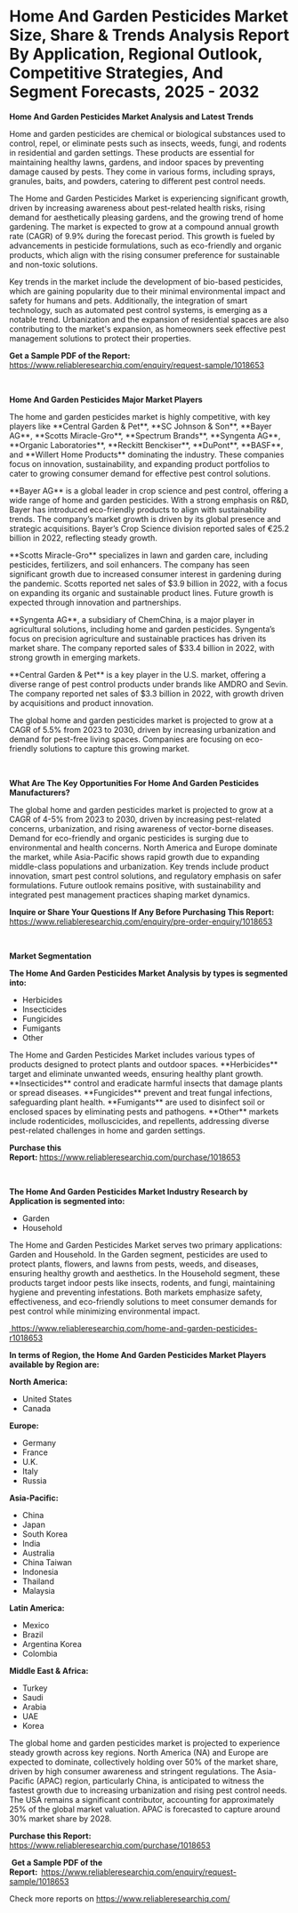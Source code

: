 <p><h1>Home And Garden Pesticides Market Size, Share & Trends Analysis Report By Application, Regional Outlook, Competitive Strategies, And Segment Forecasts, 2025 - 2032</h1></p><p><strong>Home And Garden Pesticides Market Analysis and Latest Trends</strong></p>
<p><p>Home and garden pesticides are chemical or biological substances used to control, repel, or eliminate pests such as insects, weeds, fungi, and rodents in residential and garden settings. These products are essential for maintaining healthy lawns, gardens, and indoor spaces by preventing damage caused by pests. They come in various forms, including sprays, granules, baits, and powders, catering to different pest control needs.</p><p>The Home and Garden Pesticides Market is experiencing significant growth, driven by increasing awareness about pest-related health risks, rising demand for aesthetically pleasing gardens, and the growing trend of home gardening. The market is expected to grow at a compound annual growth rate (CAGR) of 9.9% during the forecast period. This growth is fueled by advancements in pesticide formulations, such as eco-friendly and organic products, which align with the rising consumer preference for sustainable and non-toxic solutions.</p><p>Key trends in the market include the development of bio-based pesticides, which are gaining popularity due to their minimal environmental impact and safety for humans and pets. Additionally, the integration of smart technology, such as automated pest control systems, is emerging as a notable trend. Urbanization and the expansion of residential spaces are also contributing to the market's expansion, as homeowners seek effective pest management solutions to protect their properties.</p></p>
<p><strong>Get a Sample PDF of the Report:&nbsp;</strong> <a href="https://www.reliableresearchiq.com/enquiry/request-sample/1018653?utm_campaign=1087&utm_medium=2&utm_source=Github&utm_content=ia&utm_term=26012025&utm_id=home-and-garden-pesticides">https://www.reliableresearchiq.com/enquiry/request-sample/1018653</a></p>
<p>&nbsp;</p>
<p><strong>Home And Garden Pesticides Major Market Players</strong></p>
<p><p>The home and garden pesticides market is highly competitive, with key players like **Central Garden & Pet**, **SC Johnson & Son**, **Bayer AG**, **Scotts Miracle-Gro**, **Spectrum Brands**, **Syngenta AG**, **Organic Laboratories**, **Reckitt Benckiser**, **DuPont**, **BASF**, and **Willert Home Products** dominating the industry. These companies focus on innovation, sustainability, and expanding product portfolios to cater to growing consumer demand for effective pest control solutions.</p><p>**Bayer AG** is a global leader in crop science and pest control, offering a wide range of home and garden pesticides. With a strong emphasis on R&D, Bayer has introduced eco-friendly products to align with sustainability trends. The company’s market growth is driven by its global presence and strategic acquisitions. Bayer’s Crop Science division reported sales of €25.2 billion in 2022, reflecting steady growth.</p><p>**Scotts Miracle-Gro** specializes in lawn and garden care, including pesticides, fertilizers, and soil enhancers. The company has seen significant growth due to increased consumer interest in gardening during the pandemic. Scotts reported net sales of $3.9 billion in 2022, with a focus on expanding its organic and sustainable product lines. Future growth is expected through innovation and partnerships.</p><p>**Syngenta AG**, a subsidiary of ChemChina, is a major player in agricultural solutions, including home and garden pesticides. Syngenta’s focus on precision agriculture and sustainable practices has driven its market share. The company reported sales of $33.4 billion in 2022, with strong growth in emerging markets.</p><p>**Central Garden & Pet** is a key player in the U.S. market, offering a diverse range of pest control products under brands like AMDRO and Sevin. The company reported net sales of $3.3 billion in 2022, with growth driven by acquisitions and product innovation.</p><p>The global home and garden pesticides market is projected to grow at a CAGR of 5.5% from 2023 to 2030, driven by increasing urbanization and demand for pest-free living spaces. Companies are focusing on eco-friendly solutions to capture this growing market.</p></p>
<p>&nbsp;</p>
<p><strong>What Are The Key Opportunities For Home And Garden Pesticides Manufacturers?</strong></p>
<p><p>The global home and garden pesticides market is projected to grow at a CAGR of 4-5% from 2023 to 2030, driven by increasing pest-related concerns, urbanization, and rising awareness of vector-borne diseases. Demand for eco-friendly and organic pesticides is surging due to environmental and health concerns. North America and Europe dominate the market, while Asia-Pacific shows rapid growth due to expanding middle-class populations and urbanization. Key trends include product innovation, smart pest control solutions, and regulatory emphasis on safer formulations. Future outlook remains positive, with sustainability and integrated pest management practices shaping market dynamics.</p></p>
<p><strong>Inquire or Share Your Questions If Any Before Purchasing This Report:</strong> <a href="https://www.reliableresearchiq.com/enquiry/pre-order-enquiry/1018653?utm_campaign=1087&utm_medium=2&utm_source=Github&utm_content=ia&utm_term=26012025&utm_id=home-and-garden-pesticides">https://www.reliableresearchiq.com/enquiry/pre-order-enquiry/1018653</a></p>
<p>&nbsp;</p>
<p><strong>Market Segmentation</strong></p>
<p><strong>The Home And Garden Pesticides Market Analysis by types is segmented into:</strong></p>
<p><ul><li>Herbicides</li><li>Insecticides</li><li>Fungicides</li><li>Fumigants</li><li>Other</li></ul></p>
<p><p>The Home and Garden Pesticides Market includes various types of products designed to protect plants and outdoor spaces. **Herbicides** target and eliminate unwanted weeds, ensuring healthy plant growth. **Insecticides** control and eradicate harmful insects that damage plants or spread diseases. **Fungicides** prevent and treat fungal infections, safeguarding plant health. **Fumigants** are used to disinfect soil or enclosed spaces by eliminating pests and pathogens. **Other** markets include rodenticides, molluscicides, and repellents, addressing diverse pest-related challenges in home and garden settings.</p></p>
<p><strong>Purchase this Report:&nbsp;</strong><a href="https://www.reliableresearchiq.com/purchase/1018653?utm_campaign=1087&utm_medium=2&utm_source=Github&utm_content=ia&utm_term=26012025&utm_id=home-and-garden-pesticides">https://www.reliableresearchiq.com/purchase/1018653</a></p>
<p>&nbsp;</p>
<p><strong>The Home And Garden Pesticides Market Industry Research by Application is segmented into:</strong></p>
<p><ul><li>Garden</li><li>Household</li></ul></p>
<p><p>The Home and Garden Pesticides Market serves two primary applications: Garden and Household. In the Garden segment, pesticides are used to protect plants, flowers, and lawns from pests, weeds, and diseases, ensuring healthy growth and aesthetics. In the Household segment, these products target indoor pests like insects, rodents, and fungi, maintaining hygiene and preventing infestations. Both markets emphasize safety, effectiveness, and eco-friendly solutions to meet consumer demands for pest control while minimizing environmental impact.</p></p>
<p><a href="https://www.reliableresearchiq.com/home-and-garden-pesticides-r1018653?utm_campaign=1087&utm_medium=2&utm_source=Github&utm_content=ia&utm_term=26012025&utm_id=home-and-garden-pesticides">&nbsp;https://www.reliableresearchiq.com/home-and-garden-pesticides-r1018653</a></p>
<p><strong>In terms of Region, the Home And Garden Pesticides Market Players available by Region are:</strong></p>
<p>
    <p> <strong> North America: </strong>
        <ul>
            <li>United States</li>
            <li>Canada</li>
        </ul>
        </p> 
    <p> <strong> Europe: </strong>
        <ul>
            <li>Germany</li>
            <li>France</li>
            <li>U.K.</li>
            <li>Italy</li>
            <li>Russia</li>
        </ul>
        </p> 
    <p> <strong> Asia-Pacific: </strong>
        <ul>
            <li>China</li>
            <li>Japan</li>
            <li>South Korea</li>
            <li>India</li>
            <li>Australia</li>
            <li>China Taiwan</li>
            <li>Indonesia</li>
            <li>Thailand</li>
            <li>Malaysia</li>
        </ul>
        </p> 
    <p> <strong> Latin America: </strong>
        <ul>
            <li>Mexico</li>
            <li>Brazil</li>
            <li>Argentina Korea</li>
            <li>Colombia</li>
        </ul>
        </p> 
    <p> <strong> Middle East & Africa: </strong>
        <ul>
            <li>Turkey</li>
            <li>Saudi</li>
            <li>Arabia</li>
            <li>UAE</li>
            <li>Korea</li>
        </ul>
    </p>
    </p>
<p><p>The global home and garden pesticides market is projected to experience steady growth across key regions. North America (NA) and Europe are expected to dominate, collectively holding over 50% of the market share, driven by high consumer awareness and stringent regulations. The Asia-Pacific (APAC) region, particularly China, is anticipated to witness the fastest growth due to increasing urbanization and rising pest control needs. The USA remains a significant contributor, accounting for approximately 25% of the global market valuation. APAC is forecasted to capture around 30% market share by 2028.</p></p>
<p><strong>Purchase this Report: </strong><a href="https://www.reliableresearchiq.com/purchase/1018653?utm_campaign=1087&utm_medium=2&utm_source=Github&utm_content=ia&utm_term=26012025&utm_id=home-and-garden-pesticides">https://www.reliableresearchiq.com/purchase/1018653</a></p>
<p>&nbsp;<strong>Get a Sample PDF of the Report:&nbsp;&nbsp;</strong><a href="https://www.reliableresearchiq.com/enquiry/request-sample/1018653?utm_campaign=1087&utm_medium=2&utm_source=Github&utm_content=ia&utm_term=26012025&utm_id=home-and-garden-pesticides">https://www.reliableresearchiq.com/enquiry/request-sample/1018653</a></p>
<p><strong></strong></p>
<p>Check more reports on <a href="https://www.reliableresearchiq.com/?utm_campaign=1087&utm_medium=2&utm_source=Github&utm_content=ia&utm_term=26012025&utm_id=home-and-garden-pesticides">https://www.reliableresearchiq.com/</a></p>